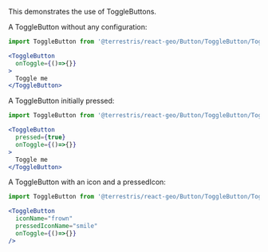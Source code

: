 This demonstrates the use of ToggleButtons.

A ToggleButton without any configuration:

```jsx
import ToggleButton from '@terrestris/react-geo/Button/ToggleButton/ToggleButton';

<ToggleButton
  onToggle={()=>{}}
>
  Toggle me
</ToggleButton>
```

A ToggleButton initially pressed:

```jsx
import ToggleButton from '@terrestris/react-geo/Button/ToggleButton/ToggleButton';

<ToggleButton
  pressed={true}
  onToggle={()=>{}}
>
  Toggle me
</ToggleButton>
```

A ToggleButton with an icon and a pressedIcon:

```jsx
import ToggleButton from '@terrestris/react-geo/Button/ToggleButton/ToggleButton';

<ToggleButton
  iconName="frown"
  pressedIconName="smile"
  onToggle={()=>{}}
/>
```
